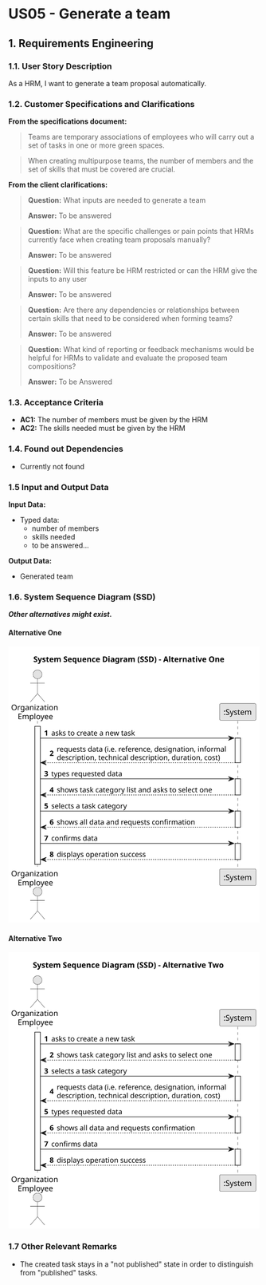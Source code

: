 # US05 - Generate a team


## 1. Requirements Engineering

### 1.1. User Story Description

As a HRM, I want to generate a team proposal automatically.

### 1.2. Customer Specifications and Clarifications 

**From the specifications document:**

>	Teams are temporary associations of employees who will carry out a set of tasks in one or more green spaces.

>	When creating multipurpose teams, the number of members and the set of skills that must be covered are crucial.
 

**From the client clarifications:**
> **Question:** What inputs are needed to generate a team
>
> **Answer:** To be answered

> **Question:** What are the specific challenges or pain points that HRMs currently face when creating team proposals manually?
>
> **Answer:** To be answered

> **Question:** Will this feature be HRM restricted or can the HRM give the inputs to any user
>
> **Answer:** To be answered

>**Question:** Are there any dependencies or relationships between certain skills that need to be considered when forming teams?
>
>**Answer:** To be answered

>**Question:** What kind of reporting or feedback mechanisms would be helpful for HRMs to validate and evaluate the proposed team compositions?
>
>**Answer:** To be Answered

### 1.3. Acceptance Criteria

* **AC1:** The number of members must be given by the HRM
* **AC2:** The skills needed must be given by the HRM

### 1.4. Found out Dependencies

* Currently not found

### 1.5 Input and Output Data

**Input Data:**

* Typed data:
    * number of members
    * skills needed
    * to be answered...

**Output Data:**

* Generated team

### 1.6. System Sequence Diagram (SSD)

**_Other alternatives might exist._**

#### Alternative One

![System Sequence Diagram - Alternative One](svg/us006-system-sequence-diagram-alternative-one.svg)

#### Alternative Two

![System Sequence Diagram - Alternative Two](svg/us006-system-sequence-diagram-alternative-two.svg)

### 1.7 Other Relevant Remarks

* The created task stays in a "not published" state in order to distinguish from "published" tasks.
